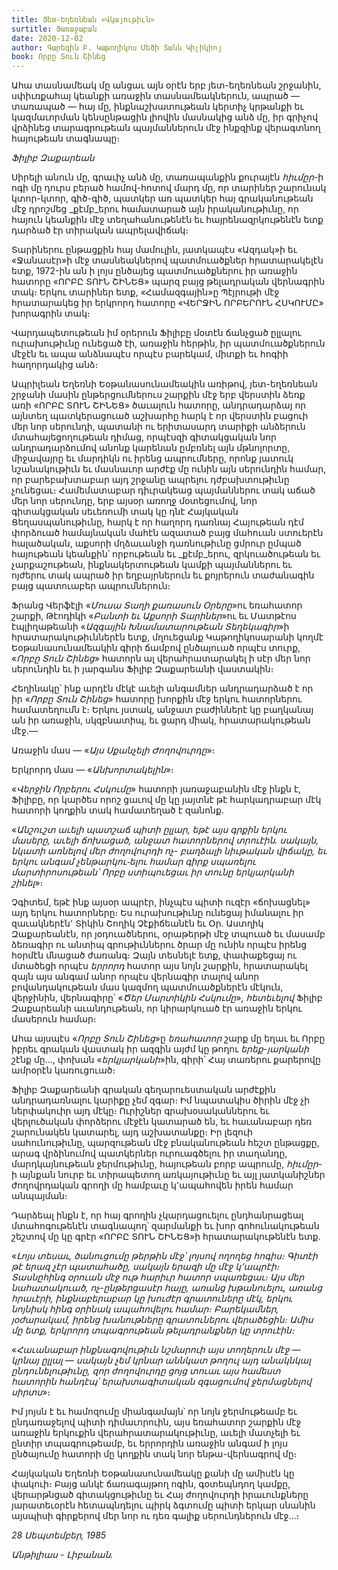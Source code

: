 ```yaml
---
title: Յետ-Եղեռնեան «Վկայութիւն»
surtitle: Յառաջաբան
date: 2020-12-02
author: Գարեգին Բ. Կաթողիկոս Մեծի Տանն Կիլիկիոյ
book: Որբը Տուն Շինեց
---
```


Ահա տասնամեակ մը անցաւ այն օրէն երբ յետ-եղեռնեան շրջանին, սփիւռքահայ կեանքի առաջին տասնամեակներուն, ապրած — տառապած — հայ մը, ինքնաշխատութեան կերտիչ կրթանքի եւ կազմաւորման կենսընթացին լիովին մասնակից անձ մը, իր գրիչով վրձինեց տարագրութեան պայմաններուն մէջ ինքզինք վերագտնող հայութեան տագնապը։

_Ֆիլիբ Զաքարեան_

Սիրելի անուն մը, գրաւիչ անձ մը, տառապանքին քուրայէն _հիւմըր_-ի ոգի մը դուրս բերած համով-հոտով մարդ մը, որ տարիներ շարունակ կտոր-կտոր, գիծ-գիծ, պատկեր առ պատկեր հայ գրականութեան մէջ դրոշմեց _քէմբ_երու համատարած այն իրականութիւնը, որ հայուն կեանքին մէջ տեղահանութենէն եւ հայրենազրկութենէն ետք դարձած էր տիրական ապրելավիճակ։

Տարիներու ընթացքին հայ մամուլին, յատկապէս «Ազդակ»ի եւ «Ջանասէր»ի մէջ տասնեակներով պատմուածքներ հրատարակելէն ետք, 1972-ին ան ի լոյս ընծայեց պատմուածքներու իր առաջին հատորը «ՈՐԲԸ ՏՈՒՆ ՇԻՆԵՑ» պարզ բայց թելադրական վերնագրին տակ։ Երկու տարիներ ետք, «Համազգային»ը Պէյրութի մէջ հրատարակեց իր երկրորդ հատորը «ՎԵՐՋԻՆ ՈՐԲԵՐՈՒՆ ՀՍԿՈՒՄԸ» խորագրին տակ։

Վարդապետութեան իմ օրերուն Ֆիլիբը մօտէն ճանչցած ըլլալու ուրախութիւնը ունեցած էի, առաջին հերթին, իր պատմուածքներուն մէջէն եւ ապա անձնապէս որպէս բարեկամ, միտքի եւ հոգիի հաղորդակից անձ։

Ապրիլեան Եղեռնի Եօթանասունամեակին առիթով, յետ-եղեռնեան շրջանի մասին ընթերցումներուս շարքին մէջ երբ վերստին ձեռք առի «ՈՐԲԸ ՏՈՒՆ ՇԻՆԵՑ» ծաւալուն հատորը, անդրադարձայ որ այնտեղ պատկերացուած աշխարհը հարկ է որ վերստին բացուի մեր նոր սերունդի, պատանի ու երիտասարդ տարիքի անձերուն մտահայեցողութեան դիմաց, որպէսզի գիտակցական նոր անդրադարձումով անոնք կարենան ըմբռնել այն մթնոլորտը, միջավայրը եւ մարդիկն ու իրենց ապրումները, որոնք յատուկ նշանակութիւն եւ մասնաւոր արժէք մը ունին այն սերունդին համար, որ բարեբախտաբար այդ շրջանը ապրելու դժբախտութիւնը չունեցաւ։ Համեմատաբար դիւրակեաց պայմաններու տակ աճած մեր նոր սերունդը, երբ այսօր առողջ մօտեցումով, նոր գիտակցական սեւեռումի տակ կը դնէ Հայկական Ցեղասպանութիւնը, հարկ է որ հաղորդ դառնայ Հայութեան դէմ փորձուած համայնական մահէն ազատած բայց մահուան ստուերէն հալածական, աքսորի մղձաւանջի դառնութիւնը ցմրուր ըմպած հայութեան կեանքին՝ որբութեան եւ _քէմբ_երու, զրկուածութեան եւ չարքաշութեան, ինքնակերտութեան կամքի պայմաններու եւ ոյժերու տակ ապրած իր եղբայրներուն եւ քոյրերուն տաժանագին բայց պատուաբեր ապրումներուն։

Ֆրանց Վերֆէլի «_Մուսա Տաղի քառասուն Օրերը_»ու եռահատոր շարքի, Թէոդիկի «_Բանտի եւ Աքսորի Տարիներ_»ու եւ Մատթէոս էպլիղաթեանի «_Ազգային Խնամատարութեան Տեղեկագիր_»ի հրատարակութիւններէն ետք, մղուեցանք Կաթողիկոսարանի կողմէ Եօթանասունամեակին գիրի ճամբով ընծայուած որպէս տուրք, «_Որբը Տուն Շինեց_» հատորն ալ վերահրատարակել ի սէր մեր նոր սերունդին եւ ի յարգանս Ֆիլիբ Զաքարեանի վաստակին։

<span class="asterism"></span>

Հեղինակը՝ ինք արդէն մէկէ աւելի անգամներ անդրադարձած է որ իր «_Որբը Տուն Շինեց_» հատորը խորքին մէջ երկու հատորներու համատեղումն է։ Երկու յստակ, անջատ բաժիններէ կը բաղկանայ ան իր առաջին, սկզբնատիպ, եւ ցարդ միակ, հրատարակութեան մէջ.— 

Առաջին մաս — «_Այս Սքանչելի Ժողովուրդը_»։

Երկրորդ մաս — «_Անխորտակելին_»։

«_Վերջին Որբերու Հսկումը_» հատորի յառաջաբանին մէջ ինքն է, Ֆիլիբը, որ կարծես որոշ ցաւով մը կը յայտնէ թէ հարկադրաբար մէկ հատորի կողքին տակ համատեղած է զանոնք.

«_Անշուշտ աւելի պատշաճ պիտի ըլլար, եթէ այս գրքին երկու մասերը, աւելի ճոխացած, անջատ հատորներով տրուէին. սակայն, նկատի առնելով մեր ժողովուրդի ոչ- բաղձալի նիւթական վիճակը, եւ երկու անգամ չենթարկու֊ելու համար գիրք սպառելու մարտիրոսութեան՝ Որբը ստիպուեցաւ իր տունը երկյարկանի շինել_»։

Չգիտեմ, եթէ ինք այսօր ապրէր, ինչպէս պիտի ուզէր «ճոխացնել» այդ երկու հատորները։ Ես ուրախութիւնը ունեցայ իմանալու իր զաւակներէն՚ Տիկին Շողիկ Չէքիճեանէն եւ Օր. Աստղիկ Զաքարեանէն, որ յօդուածներու, օրաթերթի մէջ տպուած եւ մասամբ ձեռագիր ու անտիպ գրութիւններու ծրար մը ունին որպէս իրենց հօրմէն մնացած ժառանգ։ Զայն տեսնելէ ետք, փափաքեցայ ու մտածեցի որպէս _երրորդ_ հատոր այս նոյն շարքին, հրատարակել զայն այս անգամ անոր որպէս վերնագիր տալով անոր բովանդակութեան մաս կազմող պատմուածքներէն մէկուն, վերջինին, վերնագիրը՝ «_Ծեր Մարտիկին Հսկումը_», _հետեւելով_ Ֆիլիբ Զաքարեանի աւանդութեան, որ կիրարկուած էր առաջին երկու մասերուն համար։

Ահա այսպէս «_Որբը Տուն Շինեց_»ը _եռահատոր_ շարք մը եղաւ եւ Որբը իբրեւ գրական վաստակ իր ազգին այժմ կը թողու _երեք-յարկանի_ շէնք մը…, փոխան «_երկյարկանի_»ին, գիրի՝ Հայ տառերու քարերովը ամրօրէն կառուցուած։ 

<span class="asterism"></span>

Ֆիլիբ Զաքարեանի գրական գեղարուեստական արժէքին անդրադառնալու կարիքը չեմ զգար։ Իմ նպատակիս ծիրին մէջ չի ներփակուիր այդ մէկը։ Ուրիշներ գրախօսականներու եւ վերլուծական փորձերու մէջէն կատարած են, եւ հաւանաբար դեռ շարունակեն կատարել, այդ աշխատանքը։ Իր լեզուի սահունութիւնը, պարզութեան մէջ բնականութեան հեշտ ընթացքը, արագ վրձինումով պատկերներ ուրուագծելու իր տաղանդը, մարդկայնութեան ջերմութիւնը, հայութեան բորբ ապրումը, _հիւմըր_-ի այնքան նուրբ եւ տիրապետող առկայութիւնը եւ այլ յատկանիշներ ժողովրդական գրողի մը համբաւը կ՚ապահովեն իրեն համար անպայման։

Դարձեալ ինքն է, որ հայ գրողին չկարդացուելու ընդհանրացեալ մտահոգութենէն տագնապող՝ զարմանքի եւ խոր գոհունակութեան շեշտով մը կը գրէր «ՈՐԲԸ ՏՈՒՆ ՇԻՆԵՑ»ի հրատարակութենէն ետք.

«_Լոյս տեսաւ, ծանուցումը թերթին մէջ՝ լոյսով ողողեց հոգիս։ Գիտէի թէ երազ չէր պատահածը, սակայն երազի մը մէջ կ՚ապրէի։ Տասնըհինգ օրուան մէջ ութ հարիւր հատոր սպառեցաւ։ Այս մեր նահատակուած, ոչ-ընթերցասէր հայը, առանց խթանուելու, առանց հրաւէրի, ինքնաբերաբար կը խուժէր գրատուները մէկ, երկու նոյնիսկ հինգ օրինակ ապահովելու համար։ Բարեկամներ, յօժարակամ, իրենց խանութները գրատուներու վերածեցին։ Ամիս մը ետք, երկրորդ տպագրութեան թելադրանքներ կը տրուէին։_

«_Հաւանաբար ինքնագովութիւն նշմարուի այս տողերուն մէջ — կրնայ ըլլալ — սակայն չեմ կրնար աննկատ թողուլ այդ անակնկալ ընդունելութիւնը, զոր ժողովուրդը ցոյց տուաւ այս համեստ հատորին հանդէպ՝ երախտագիտական զգացումով ջերմացնելով սիրտս_»։

Իմ յոյսն է եւ համոզումը միանգամայն՝ որ նոյն ջերմութեամբ եւ ընդառաջելով պիտի դիմաւորուին, այս եռահատոր շարքին մէջ առաջին երկուքին վերահրատարակութիւնը, աւելի մատչելի եւ ընտիր տպագրութեամբ, եւ երրորդին առաջին անգամ ի լոյս ընծայումը հատորի մը կողքին տակ նոր ենթա-վերնագրով մը։

Հայկական Եղեռնի Եօթանասունամեակը քանի մը ամիսէն կը փակուի։ Բայց անկէ ճառագայթող ոգին, գօտեպնդող կամքը, վերարթնցած գիտակցութիւնը եւ Հայ ժողովուրդի իրաւունքները յարատեւօրէն հետապնդելու պիրկ ձգտումը պիտի երկար սնանին այսպիսի գիրքերով մեր նոր ու դեռ գալիք սերունդներուն մէջ…։

_28 Սեպտեմբեր, 1985_

_Անթիլիաս - Լիբանան._
